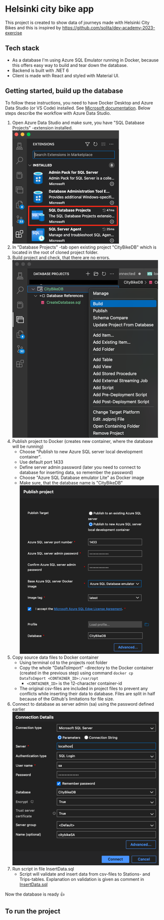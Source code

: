 # Helsinki city bike app

This project is created to show data of journeys made with Helsinki City Bikes and this is inspired by https://github.com/solita/dev-academy-2023-exercise

## Tech stack

- As a database I'm using Azure SQL Emulator running in Docker, because this offers easy way to build and tear down the database.
- Backend is built with .NET 6
- Client is made with React and styled with Material UI.

## Getting started, build up the database

To follow these instructions, you need to have Docker Desktop and Azure Data Studio (or VS Code) installed. See [Microsoft documentation](https://learn.microsoft.com/en-us/azure/azure-sql/database/local-dev-experience-set-up-dev-environment?view=azuresql&tabs=vscode).
Below steps describe the workflow with Azure Data Studio.

1. Open Azure Data Studio and make sure, you have "SQL Database Projects" -extension installed.
   ![SQL Database Projects -extension](Images/SQL%20Database%20Projects.png)
2. In "Database Projects" -tab open existing project "CityBikeDB" which is located in the root of cloned project folder.
3. Build project and check, that there are no errors.
   ![Build project](Images/build_db-project.png)
4. Publish project to Docker (creates new container, where the database will be running)
      - Choose "Publish to new Azure SQL server local development container".
      - Use default port 1433
      - Define server admin password (later you need to connect to database for inserting data, so remember the password)
      - Choose "Azure SQL Database emulator Lite" as Docker image
      - Make sure, that the database name is "CityBikeDB"
        ![Publish project](Images/publish_db-project.png)
5. Copy source data files to Docker container
      - Using terminal cd to the projects root folder
      - Copy the whole "DataToImport" -directory to the Docker container (created in the previous step) using command `docker cp DataToImport <CONTAINER_ID>:/var/opt`
           - `<CONTAINER_ID>` is the 12-character container-id
      - The original csv-files are included in project files to prevent any conflicts while inserting their data to database. Files are split in half because of the Github's limitations for file size.
6. Connect to database as server admin (sa) using the password defined earlier
   ![Connect to database](Images/Connect_to_database.png)
7. Run script in file InsertData.sql
      - Script will validate and insert data from csv-files to Stations- and Trips-tables. Explanation on validation is given as comment in [InsertData.sql](DataToImport/InsertData.sql)

Now the database is ready :+1:

## To run the project
